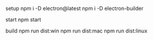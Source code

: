 setup
npm i -D electron@latest
npm i -D electron-builder

start
npm start

build
npm run dist:win
npm run dist:mac
npm run dist:linux